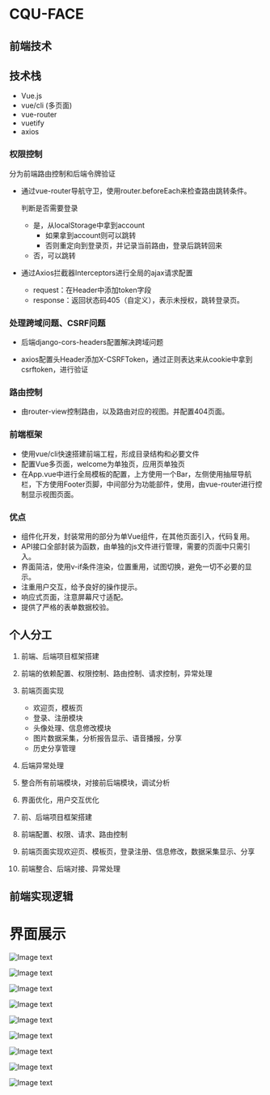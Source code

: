 # CQU-FACE

## 前端技术

## 技术栈

- Vue.js
- vue/cli (多页面)
- vue-router
- vuetify
- axios

### 权限控制

分为前端路由控制和后端令牌验证

- 通过vue-router导航守卫，使用router.beforeEach来检查路由跳转条件。

  判断是否需要登录

  - 是，从localStorage中拿到account
    - 如果拿到account则可以跳转
    - 否则重定向到登录页，并记录当前路由，登录后跳转回来
  - 否，可以跳转

- 通过Axios拦截器Interceptors进行全局的ajax请求配置

  - request：在Header中添加token字段
  - response：返回状态码405（自定义），表示未授权，跳转登录页。

### 处理跨域问题、CSRF问题

- 后端django-cors-headers配置解决跨域问题

- axios配置头Header添加X-CSRFToken，通过正则表达来从cookie中拿到csrftoken，进行验证

### 路由控制

- 由router-view控制路由，以及路由对应的视图。并配置404页面。

### 前端框架

- 使用vue/cli快速搭建前端工程，形成目录结构和必要文件
- 配置Vue多页面，welcome为单独页，应用页单独页
- 在App.vue中进行全局模板的配置，上方使用一个Bar，左侧使用抽屉导航栏，下方使用Footer页脚，中间部分为功能部件，使用<router-view>，由vue-router进行控制显示视图页面。

### 优点

- 组件化开发，封装常用的部分为单Vue组件，在其他页面引入，代码复用。
- API接口全部封装为函数，由单独的js文件进行管理，需要的页面中只需引入。
- 界面简洁，使用v-if条件渲染，位置重用，试图切换，避免一切不必要的显示。
- 注重用户交互，给予良好的操作提示。
- 响应式页面，注意屏幕尺寸适配。
- 提供了严格的表单数据校验。



## 个人分工

1. 前端、后端项目框架搭建
2. 前端的依赖配置、权限控制、路由控制、请求控制，异常处理
3. 前端页面实现
   - 欢迎页，模板页
   - 登录、注册模块
   - 头像处理、信息修改模块
   - 图片数据采集，分析报告显示、语音播报，分享
   - 历史分享管理
4. 后端异常处理
5. 整合所有前端模块，对接前后端模块，调试分析
6. 界面优化，用户交互优化



1. 前、后端项目框架搭建
2. 前端配置、权限、请求、路由控制
3. 前端页面实现欢迎页、模板页，登录注册、信息修改，数据采集显示、分享
4. 前端整合、后端对接、异常处理


## 前端实现逻辑

# 界面展示

![Image text](./img/欢迎.png)

![Image text](./img/登录.png)

![Image text](./img/注册.png)

![Image text](./img/开始页.png)

![Image text](./img/分享.png)

![Image text](./img/照片分析.png)

![Image text](./img/详情.png)

![Image text](./img/历史识别.png)

![Image text](./img/收藏夹.png)

